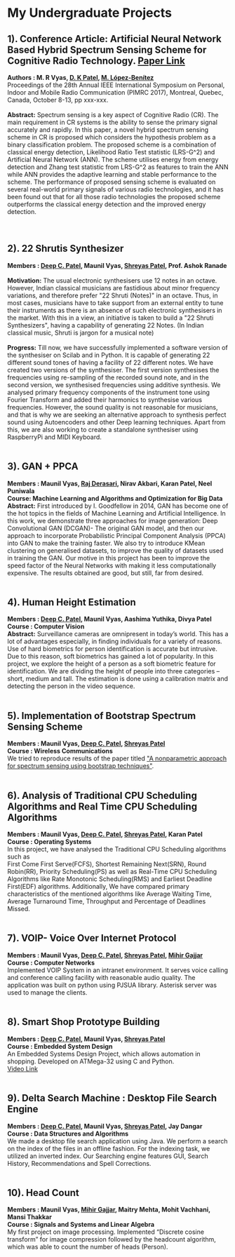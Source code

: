 # My Undergraduate Projects

## 1). Conference Article: Artificial Neural Network Based Hybrid Spectrum Sensing Scheme for Cognitive Radio Technology. [Paper Link](https://goo.gl/BymGTD)
**Authors : M. R Vyas, [D. K Patel](https://ahduni.edu.in/seas/people/faculty/dhaval-patel), [M. López-Benítez](http://www.lopezbenitez.es/home.html)**<br>
Proceedings of the 28th Annual IEEE International Symposium on Personal, Indoor and Mobile Radio Communication (PIMRC 2017),
Montreal, Quebec, Canada, October 8-13, pp xxx-xxx.<br>
<br>
**Abstract:**
Spectrum sensing is a key aspect of Cognitive Radio (CR). 
The main requirement in CR systems is the ability to sense the primary signal 
accurately and rapidly. In this paper, a novel hybrid spectrum sensing scheme in 
CR is proposed which considers the hypothesis problem as a binary classification problem. 
The proposed scheme is a combination of classical energy detection, Likelihood Ratio Test statistic (LRS-G^2) 
and Artificial Neural Network (ANN). The scheme utilises energy from energy detection and Zhang test statistic
from LRS-G^2 as features to train the ANN while ANN provides the adaptive learning and stable performance to the scheme. 
The performance of proposed sensing scheme is evaluated on several real-world primary signals of various radio technologies, 
and it has been found out that for all those radio technologies the proposed scheme outperforms the classical energy detection 
and the improved energy detection.              
<br><br>

## 2). 22 Shrutis Synthesizer
**Members : [Deep C. Patel](https://github.com/deepcpatel), Maunil Vyas, [Shreyas Patel](https://github.com/shreyaspatel25), Prof. Ashok Ranade**<br>
<br>
**Motivation:**
The usual electronic synthesisers use 12 notes in an octave. However, Indian classical musicians are fastidious about minor frequency variations, and therefore prefer  "22 Shruti (Notes)" in an octave. Thus, in most cases, musicians have to take support from an external entity to tune their instruments as there is an absence of such electronic synthesisers in the market. With this in a view, an initiative is taken to build a "22 Shruti Synthesizers", having a capability of generating 22 Notes. 
(In Indian classical music, Shruti is jargon for a musical note)
<br><br>
**Progress:** Till now, we have successfully implemented a software version of the synthesiser on Scilab and in Python. It is capable of generating 22 different sound tones of having a facility of 22 different notes.  We have created two versions of the synthesiser. The first version synthesises the frequencies using re-sampling of the recorded sound note, and in the second version, we synthesised frequencies using additive synthesis. We analysed primary frequency components of the instrument tone using Fourier Transform and added their harmonics to synthesise various frequencies. 
However, the sound quality is not reasonable for musicians, and that is why we are seeking an alternative approach to synthesis perfect sound using Autoencoders and other Deep learning techniques. Apart from this, we are also working to create a standalone synthesiser using RaspberryPi and MIDI Keyboard.
<br><br>

## 3). GAN + PPCA 
**Members : Maunil Vyas, [Raj Derasari](https://github.com/raj-derasari), Nirav Akbari, Karan Patel, Neel Puniwala**<br>
**Course: Machine Learning and Algorithms and Optimization for Big Data**<br>
**Abstract:**
First introduced by I. Goodfellow in 2014, GAN has
become one of the hot topics in the fields of Machine Learning
and Artificial Intelligence. In this work, we demonstrate three
approaches for image generation: Deep Convolutional GAN
(DCGAN)- The original GAN model, and then our approach to incorporate Probabilistic Principal Component Analysis (PPCA) into GAN to make the training faster. We also try to introduce KMean clustering on generalised datasets, to improve the quality of datasets used in training the GAN. Our motive in this project has been to improve the speed factor of the Neural Networks with making it less computationally expensive. The results obtained are good, but still, far from desired.
<br><br>


## 4). Human Height Estimation
**Members : [Deep C. Patel](https://github.com/deepcpatel), Maunil Vyas, Aashima Yuthika, Divya Patel**<br>
**Course : Computer Vision**<br>
**Abstract:** 
Surveillance cameras are omnipresent in today’s
world. This has a lot of advantages especially, in
finding individuals for a variety of reasons. Use of hard
biometrics for person identification is accurate but
intrusive. Due to this reason, soft biometrics has gained
a lot of popularity. In this project, we explore the height
of a person as a soft biometric feature for identification.
We are dividing the height of people into three categories
– short, medium and tall. The estimation is done using a
calibration matrix and detecting the person in the video
sequence.
<br><br>


## 5). Implementation of Bootstrap Spectrum Sensing Scheme
**Members : Maunil Vyas, [Deep C. Patel](https://github.com/deepcpatel), [Shreyas Patel](https://github.com/shreyaspatel25)**<br>
**Course : Wireless Communications**<br>
We tried to reproduce results of the paper titled 
["A nonparametric approach for spectrum sensing using bootstrap techniques"](http://ieeexplore.ieee.org/document/7036915/).
<br><br>

## 6). Analysis of Traditional CPU Scheduling Algorithms and Real Time CPU Scheduling Algorithms
**Members : Maunil Vyas, [Deep C. Patel](https://github.com/deepcpatel), [Shreyas Patel](https://github.com/shreyaspatel25), Karan Patel**<br>
**Course : Operating Systems**<br>
In this project, we have analysed the Traditional CPU Scheduling algorithms such as  
First Come First Serve(FCFS), Shortest Remaining Next(SRN), Round Robin(RR), Priority Scheduling(PS)
as well as Real-Time CPU Scheduling Algorithms like Rate Monotonic Scheduling(RMS) and Earliest Deadline First(EDF) 
algorithms. Additionally, We have compared primary characteristics of the mentioned algorithms like Average Waiting Time, 
Average Turnaround Time, Throughput and Percentage of Deadlines Missed.
<br><br>

## 7). VOIP- Voice Over Internet Protocol
**Members : Maunil Vyas, [Deep C. Patel](https://github.com/deepcpatel), [Shreyas Patel](https://github.com/shreyaspatel25), [Mihir Gajjar](https://github.com/GajjarMihir)**<br>
**Course : Computer Networks**<br>
Implemented VOIP System in an intranet environment. It serves voice calling and conference calling facility with reasonable audio quality. 
The application was built on python using PJSUA library. Asterisk server was used to manage the clients.
<br><br>


## 8). Smart Shop Prototype Building
**Members : [Deep C. Patel](https://github.com/deepcpatel), Maunil Vyas, [Shreyas Patel](https://github.com/shreyaspatel25)**<br>
**Course : Embedded System Design**<br>
An Embedded Systems Design Project, which allows automation in shopping.  Developed on ATMega-32 using C and Python.
<br>
[Video Link](https://drive.google.com/file/d/0Bz2h-52XOL6Td3dqNC1ibkhnd3c/view) 
<br><br>


## 9). Delta Search Machine : Desktop File Search Engine
**Members : [Deep C. Patel](https://github.com/deepcpatel), Maunil Vyas, [Shreyas Patel](https://github.com/shreyaspatel25), Jay Dangar**<br>
**Course : Data Structures and Algorithms**<br>
We made a desktop file search application using Java. We perform a search on the index of the files in an offline fashion. 
For the indexing task, we utilized an inverted index. Our Searching engine features GUI, Search History, Recommendations and 
Spell Corrections.
<br><br>

## 10). Head Count 
**Members : Maunil Vyas, [Mihir Gajjar](https://github.com/GajjarMihir), Maitry Mehta, Mohit Vachhani, Mansi Thakkar**<br>
**Course : Signals and Systems and Linear Algebra**<br>
My first project on image processing. Implemented “Discrete cosine transform” for image compression followed by the headcount algorithm,
which was able to count the number of heads (Person).
<br><br>


